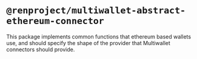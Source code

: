 # `@renproject/multiwallet-abstract-ethereum-connector`

This package implements common functions that ethereum based wallets use, and should specify the shape of the provider that Multiwallet connectors should provide.
